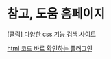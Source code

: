 # 참고, 도움 홈페이지

[[클릭] 다양한 css 기능 검색 사이트](https://css-tricks.com/)

[html 코드 바로 확인하는 플러그인](https://chrome.google.com/webstore/detail/html5-outliner/afoibpobokebhgfnknfndkgemglggomo/related?hl=kohttps://chrome.google.com/webstore/detail/html5-outliner/afoibpobokebhgfnknfndkgemglggomo/related?hl=ko)


